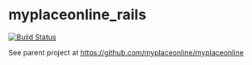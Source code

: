 # myplaceonline_rails

[![Build Status](https://travis-ci.org/myplaceonline/myplaceonline_rails.png)](http://travis-ci.org/myplaceonline/myplaceonline_rails)

See parent project at https://github.com/myplaceonline/myplaceonline
